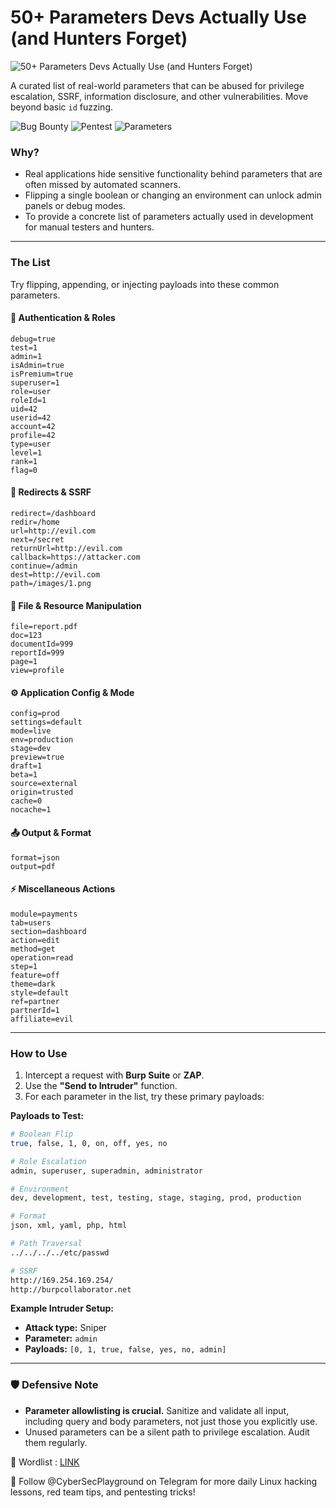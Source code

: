 # 50+ Parameters Devs Actually Use (and Hunters Forget)
![50+ Parameters Devs Actually Use (and Hunters Forget)](https://github.com/user-attachments/assets/7db137fe-f485-4a9f-99ef-2b4f9aea40da)

A curated list of real-world parameters that can be abused for privilege escalation, SSRF, information disclosure, and other vulnerabilities. Move beyond basic `id` fuzzing.

![Bug Bounty](https://img.shields.io/badge/Bug-Bounty-red) ![Pentest](https://img.shields.io/badge/Penetration-Testing-blue) ![Parameters](https://img.shields.io/badge/Web-Parameters-green)

### Why?
*   Real applications hide sensitive functionality behind parameters that are often missed by automated scanners.
*   Flipping a single boolean or changing an environment can unlock admin panels or debug modes.
*   To provide a concrete list of parameters actually used in development for manual testers and hunters.

---

### The List
Try flipping, appending, or injecting payloads into these common parameters.

#### 🔐 Authentication & Roles
```
debug=true
test=1
admin=1
isAdmin=true
isPremium=true
superuser=1
role=user
roleId=1
uid=42
userid=42
account=42
profile=42
type=user
level=1
rank=1
flag=0
```

#### 🔗 Redirects & SSRF
```
redirect=/dashboard
redir=/home
url=http://evil.com
next=/secret
returnUrl=http://evil.com
callback=https://attacker.com
continue=/admin
dest=http://evil.com
path=/images/1.png
```

#### 📁 File & Resource Manipulation
```
file=report.pdf
doc=123
documentId=999
reportId=999
page=1
view=profile
```

#### ⚙️ Application Config & Mode
```
config=prod
settings=default
mode=live
env=production
stage=dev
preview=true
draft=1
beta=1
source=external
origin=trusted
cache=0
nocache=1
```

#### 📤 Output & Format
```
format=json
output=pdf
```

#### ⚡ Miscellaneous Actions
```
module=payments
tab=users
section=dashboard
action=edit
method=get
operation=read
step=1
feature=off
theme=dark
style=default
ref=partner
partnerId=1
affiliate=evil
```

---

### How to Use
1.  Intercept a request with **Burp Suite** or **ZAP**.
2.  Use the **"Send to Intruder"** function.
3.  For each parameter in the list, try these primary payloads:

**Payloads to Test:**
```bash
# Boolean Flip
true, false, 1, 0, on, off, yes, no

# Role Escalation
admin, superuser, superadmin, administrator

# Environment
dev, development, test, testing, stage, staging, prod, production

# Format
json, xml, yaml, php, html

# Path Traversal
../../../../etc/passwd

# SSRF
http://169.254.169.254/
http://burpcollaborator.net
```

**Example Intruder Setup:**
*   **Attack type:** Sniper
*   **Parameter:** `admin`
*   **Payloads:** `[0, 1, true, false, yes, no, admin]`

---

### 🛡️ Defensive Note
*   **Parameter allowlisting is crucial.** Sanitize and validate all input, including query and body parameters, not just those you explicitly use.
*   Unused parameters can be a silent path to privilege escalation. Audit them regularly.

🔗 Wordlist : [LINK](https://github.com/cybersecplayground/bugbounty-Tips-and-Tricks/blob/main/wordlist/bugbounty_params_wordlist.txt)

📢 Follow @CyberSecPlayground on Telegram for more daily Linux hacking lessons, red team tips, and pentesting tricks!

